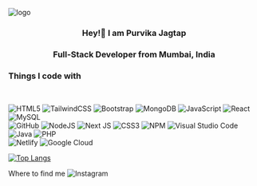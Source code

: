 ![logo](https://cdn.gencraft.com/prod/user/79212328-bf81-4a49-9d26-aa45feb7512c/5284287b-61f0-470f-8aeb-6a072bb86d91/image/image1_0.jpg?Expires=1709107179&Signature=L2nOyUg0PItqe1lS~FpaxOAmj1mvzXRJdUxKugi69aihDx48WbILRQAvQn05ttCvmtioACB2mOlQPRc6KsN9YGTBPuq3WTeAePasKZRSpLw8uF781Q7Ab2hH2M24Pb92UzPtgtW5fu-oiijaSWCYfEcQW-Mbj3RURxR3tddBhMzXGG1XHGc-pZoDugS77TvpKBT8ZFimQeP7QPECsqRTZuBF6KllrKrCi9Wd8hbQrRrlHabBiCd5YQGDbaY3FF-uUYYIx9sU1UvKOpN-UHxyKTEnOLCpW74cuTlib8u---8OvkzevI4Bh3jsAjxx7~2tNPw2JdutPd99l8izSa6lyg__&Key-Pair-Id=K3RDDB1TZ8BHT8)
<h3 align="center"> Hey!👋 I am Purvika Jagtap</h3>
<h3 align="center">Full-Stack Developer from Mumbai, India</h3>
<h3>Things I code with</h3><br>

![HTML5](https://img.shields.io/badge/html5-%23E34F26.svg?style=for-the-badge&logo=html5&logoColor=white) ![TailwindCSS](https://img.shields.io/badge/tailwindcss-%2338B2AC.svg?style=for-the-badge&logo=tailwind-css&logoColor=white) ![Bootstrap](https://img.shields.io/badge/bootstrap-%238511FA.svg?style=for-the-badge&logo=bootstrap&logoColor=white) ![MongoDB](https://img.shields.io/badge/MongoDB-%234ea94b.svg?style=for-the-badge&logo=mongodb&logoColor=white) ![JavaScript](https://img.shields.io/badge/javascript-%23323330.svg?style=for-the-badge&logo=javascript&logoColor=%23F7DF1E) ![React](https://img.shields.io/badge/react-%2320232a.svg?style=for-the-badge&logo=react&logoColor=%2361DAFB) ![MySQL](https://img.shields.io/badge/mysql-%2300f.svg?style=for-the-badge&logo=mysql&logoColor=white) <br> ![GitHub](https://img.shields.io/badge/github-%23121011.svg?style=for-the-badge&logo=github&logoColor=white) ![NodeJS](https://img.shields.io/badge/node.js-6DA55F?style=for-the-badge&logo=node.js&logoColor=white) ![Next JS](https://img.shields.io/badge/Next-black?style=for-the-badge&logo=next.js&logoColor=white) ![CSS3](https://img.shields.io/badge/css3-%231572B6.svg?style=for-the-badge&logo=css3&logoColor=white) ![NPM](https://img.shields.io/badge/NPM-%23CB3837.svg?style=for-the-badge&logo=npm&logoColor=white) ![Visual Studio Code](https://img.shields.io/badge/Visual%20Studio%20Code-0078d7.svg?style=for-the-badge&logo=visual-studio-code&logoColor=white) ![Java](https://img.shields.io/badge/java-%23ED8B00.svg?style=for-the-badge&logo=openjdk&logoColor=white) ![PHP](https://img.shields.io/badge/php-%23777BB4.svg?style=for-the-badge&logo=php&logoColor=white) <br> ![Netlify](https://img.shields.io/badge/netlify-%23000000.svg?style=for-the-badge&logo=netlify&logoColor=#00C7B7) ![Google Cloud](https://img.shields.io/badge/GoogleCloud-%234285F4.svg?style=for-the-badge&logo=google-cloud&logoColor=white)


[![Top Langs](https://github-readme-stats.vercel.app/api/top-langs/?username=yushi1007&layout=compact)](https://github.com/yushi1007)

Where to find me
![Instagram](https://img.shields.io/badge/Instagram-%23E4405F.svg?style=for-the-badge&logo=Instagram&logoColor=white)
